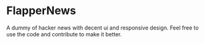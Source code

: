# FlapperNews
A dummy of hacker news with decent ui and responsive design. Feel free to use the code and contribute to make it better.
